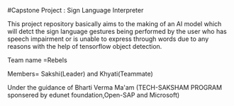 #Capstone Project : Sign Language Interpreter

This project repository basically aims to the making of an AI model which will detct the sign language gestures being performed by the user who has speech impairment or is unable to express through words due to any reasons with the help of tensorflow object detection.

Team name =Rebels

Members= Sakshi(Leader) and Khyati(Teammate)

Under the guidance of Bharti Verma Ma'am (TECH-SAKSHAM PROGRAM sponsered by edunet foundation,Open-SAP and Microsoft)


